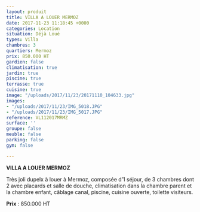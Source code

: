 ```yaml
---
layout: produit
title: VILLA A LOUER MERMOZ
date: 2017-11-23 11:18:45 +0000
categories: Location
situation: Déjà Loué
types: Villa
chambres: 3
quartiers: Mermoz
prix: 850.000 HT
gardien: false
climatisation: true
jardin: true
piscine: true
terrasse: true
cuisine: true
image: "/uploads/2017/11/23/20171110_104633.jpg"
images:
- "/uploads/2017/11/23/IMG_5018.JPG"
- "/uploads/2017/11/23/IMG_5017.JPG"
reference: VL112017MRMZ
surface: ''
groupe: false
meuble: false
parking: false
gym: false

---
```

**VILLA A LOUER MERMOZ**

Très joli dupelx à louer à Mermoz, composée d’1 séjour, de 3 chambres dont 2 avec placards et salle de douche, climatisation dans la chambre parent et la chambre enfant, câblage canal, piscine, cuisine ouverte, toilette visiteurs.

**Prix** : 850.000 HT